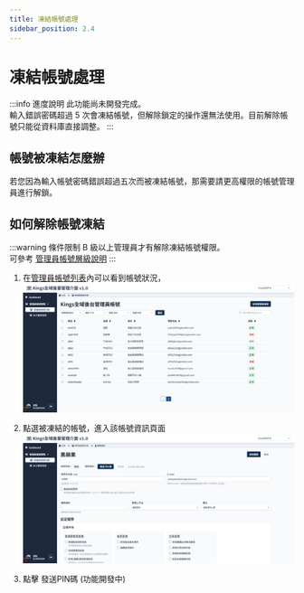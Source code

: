 ```yaml
---
title: 凍結帳號處理
sidebar_position: 2.4
---
```


# 凍結帳號處理

:::info 進度說明
此功能尚未開發完成。<br/>
輸入錯誤密碼超過 5 次會凍結帳號，但解除鎖定的操作還無法使用。目前解除帳號只能從資料庫直接調整。
:::

## 帳號被凍結怎麼辦

若您因為輸入帳號密碼錯誤超過五次而被凍結帳號，那需要請更高權限的帳號管理員進行解鎖。

## 如何解除帳號凍結

:::warning 條件限制
B 級以上管理員才有解除凍結帳號權限。<br/>
可參考 [管理員帳號層級說明](../admin/administer-rules.md)
:::

1. 在[管理員帳號列表](../admin/admin-list.md)內可以看到帳號狀況，
   ![管理員帳號列表](img/administer-list-freeze-admin.png)

2. 點選被凍結的帳號，進入該帳號資訊頁面
   ![解除凍結帳號](img/snet-pin-to-release-freeze-account.png)

3. 點擊 發送PIN碼
   (功能開發中)
